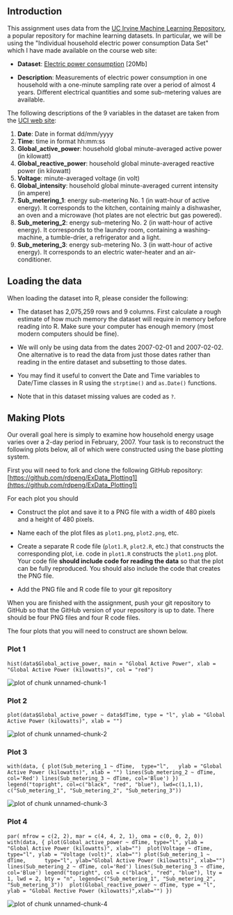 ## Introduction

This assignment uses data from
the <a href="http://archive.ics.uci.edu/ml/">UC Irvine Machine
Learning Repository</a>, a popular repository for machine learning
datasets. In particular, we will be using the "Individual household
electric power consumption Data Set" which I have made available on
the course web site:


* <b>Dataset</b>: <a href="https://d396qusza40orc.cloudfront.net/exdata%2Fdata%2Fhousehold_power_consumption.zip">Electric power consumption</a> [20Mb]

* <b>Description</b>: Measurements of electric power consumption in
one household with a one-minute sampling rate over a period of almost
4 years. Different electrical quantities and some sub-metering values
are available.


The following descriptions of the 9 variables in the dataset are taken
from
the <a href="https://archive.ics.uci.edu/ml/datasets/Individual+household+electric+power+consumption">UCI
web site</a>:

<ol>
<li><b>Date</b>: Date in format dd/mm/yyyy </li>
<li><b>Time</b>: time in format hh:mm:ss </li>
<li><b>Global_active_power</b>: household global minute-averaged active power (in kilowatt) </li>
<li><b>Global_reactive_power</b>: household global minute-averaged reactive power (in kilowatt) </li>
<li><b>Voltage</b>: minute-averaged voltage (in volt) </li>
<li><b>Global_intensity</b>: household global minute-averaged current intensity (in ampere) </li>
<li><b>Sub_metering_1</b>: energy sub-metering No. 1 (in watt-hour of active energy). It corresponds to the kitchen, containing mainly a dishwasher, an oven and a microwave (hot plates are not electric but gas powered). </li>
<li><b>Sub_metering_2</b>: energy sub-metering No. 2 (in watt-hour of active energy). It corresponds to the laundry room, containing a washing-machine, a tumble-drier, a refrigerator and a light. </li>
<li><b>Sub_metering_3</b>: energy sub-metering No. 3 (in watt-hour of active energy). It corresponds to an electric water-heater and an air-conditioner.</li>
</ol>

## Loading the data





When loading the dataset into R, please consider the following:

* The dataset has 2,075,259 rows and 9 columns. First
calculate a rough estimate of how much memory the dataset will require
in memory before reading into R. Make sure your computer has enough
memory (most modern computers should be fine).

* We will only be using data from the dates 2007-02-01 and
2007-02-02. One alternative is to read the data from just those dates
rather than reading in the entire dataset and subsetting to those
dates.

* You may find it useful to convert the Date and Time variables to
Date/Time classes in R using the `strptime()` and `as.Date()`
functions.

* Note that in this dataset missing values are coded as `?`.


## Making Plots

Our overall goal here is simply to examine how household energy usage
varies over a 2-day period in February, 2007. Your task is to
reconstruct the following plots below, all of which were constructed
using the base plotting system.

First you will need to fork and clone the following GitHub repository:
[https://github.com/rdpeng/ExData_Plotting1](https://github.com/rdpeng/ExData_Plotting1)


For each plot you should

* Construct the plot and save it to a PNG file with a width of 480
pixels and a height of 480 pixels.

* Name each of the plot files as `plot1.png`, `plot2.png`, etc.

* Create a separate R code file (`plot1.R`, `plot2.R`, etc.) that
constructs the corresponding plot, i.e. code in `plot1.R` constructs
the `plot1.png` plot. Your code file **should include code for reading
the data** so that the plot can be fully reproduced. You should also
include the code that creates the PNG file.

* Add the PNG file and R code file to your git repository

When you are finished with the assignment, push your git repository to
GitHub so that the GitHub version of your repository is up to
date. There should be four PNG files and four R code files.


The four plots that you will need to construct are shown below. 


### Plot 1

    hist(data$Global_active_power, main = "Global Active Power", xlab = "Global Active Power (kilowatts)", col = "red")

![plot of chunk unnamed-chunk-1](plot1.png) 

### Plot 2

    plot(data$Global_active_power ~ data$dTime, type = "l", ylab = "Global Active Power (kilowatts)", xlab = "")

![plot of chunk unnamed-chunk-2](plot2.png) 


### Plot 3

`with(data, {
  plot(Sub_metering_1 ~ dTime,  type="l",   ylab = "Global Active Power (kilowatts)", xlab = "")
  lines(Sub_metering_2 ~ dTime, col='Red')
  lines(Sub_metering_3 ~ dTime, col='Blue')
})
legend("topright", col=c("black", "red", "blue"), lwd=c(1,1,1), 
       c("Sub_metering_1", "Sub_metering_2", "Sub_metering_3"))
`

![plot of chunk unnamed-chunk-3](plot3.png) 


### Plot 4

`par( mfrow = c(2, 2), mar = c(4, 4, 2, 1), oma = c(0, 0, 2, 0))
with(data, {
  plot(Global_active_power ~ dTime, type="l", ylab = "Global Active Power (kilowatts)", xlab="") 
  plot(Voltage ~ dTime,             type="l", ylab = "Voltage (volt)", xlab="")
  plot(Sub_metering_1 ~ dTime,      type="l", ylab="Global Active Power (kilowatts)", xlab="")
  lines(Sub_metering_2 ~ dTime, col='Red')
  lines(Sub_metering_3 ~ dTime, col='Blue')
  legend("topright", col = c("black", "red", "blue"),
         lty = 1, lwd = 2, bty = "n",
         legend=c("Sub_metering_1", "Sub_metering_2", "Sub_metering_3")) 
  plot(Global_reactive_power ~ dTime, type = "l",  ylab = "Global Rective Power (kilowatts)",xlab="")
})`

![plot of chunk unnamed-chunk-4](plot4.png) 
